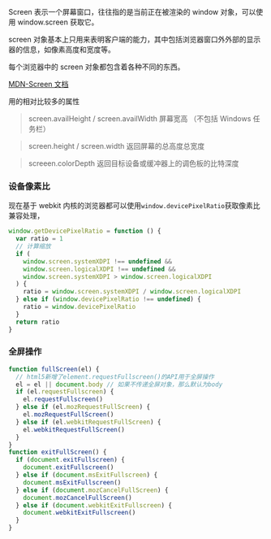 Screen 表示一个屏幕窗口，往往指的是当前正在被渲染的 window 对象，可以使用 window.screen 获取它。

screen 对象基本上只用来表明客户端的能力，其中包括浏览器窗口外外部的显示器的信息，如像素高度和宽度等。

每个浏览器中的 screen 对象都包含着各种不同的东西。

[MDN-Screen 文档](https://developer.mozilla.org/zh-CN/docs/Web/API/Screen)

用的相对比较多的属性

> screen.availHeight / screen.availWidth 屏幕宽高 （不包括 Windows 任务栏）

> screen.height / screen.width 返回屏幕的总高度总宽度

> screeen.colorDepth 返回目标设备或缓冲器上的调色板的比特深度

### 设备像素比

现在基于 webkit 内核的浏览器都可以使用`window.devicePixelRatio`获取像素比
兼容处理，

```javascript
window.getDevicePixelRatio = function () {
  var ratio = 1
  // 计算缩放
  if (
    window.screen.systemXDPI !== undefined &&
    window.screen.logicalXDPI !== undefined &&
    window.screen.systemXDPI > window.screen.logicalXDPI
  ) {
    ratio = window.screen.systemXDPI / window.screen.logicalXDPI
  } else if (window.devicePixelRatio !== undefined) {
    ratio = window.devicePixelRatio
  }
  return ratio
}
```

### 全屏操作
```javascript
function fullScreen(el) {
  // html5新增了element.requestFullscreen()的API用于全屏操作
  el = el || document.body // 如果不传递全屏对象，那么默认为body
  if (el.requestFullscreen) {
    el.requestFullscreen()
  } else if (el.mozRequestFullScreen) {
    el.mozRequestFullScreen()
  } else if (el.webkitRequestFullScreen) {
    el.webkitRequestFullScreen()
  }
}
function exitFullScreen() {
  if (document.exitFullscreen) {
    document.exitFullscreen()
  } else if (document.msExitFullscreen) {
    document.msExitFullscreen()
  } else if (document.mozCancelFullScreen) {
    document.mozCancelFullScreen()
  } else if (document.webkitExitFullscreen) {
    document.webkitExitFullscreen()
  }
}
```
